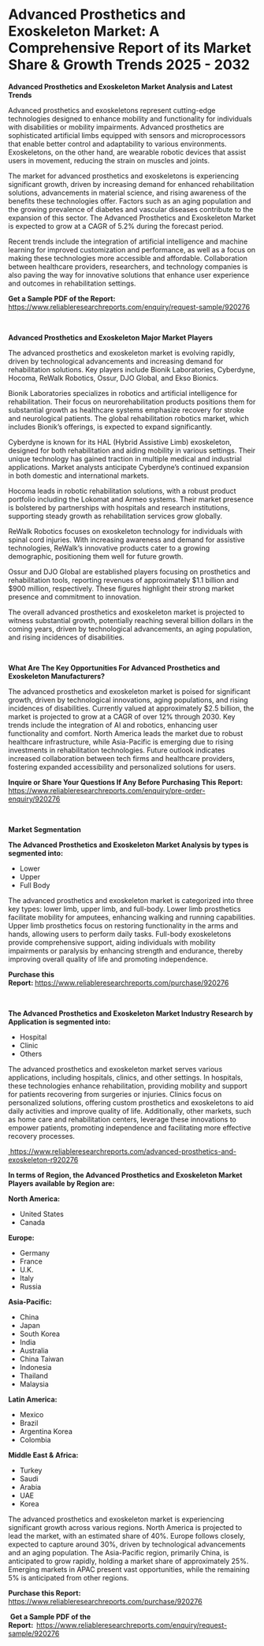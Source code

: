 <p><h1>Advanced Prosthetics and Exoskeleton Market: A Comprehensive Report of its Market Share & Growth Trends 2025 - 2032</h1></p><p><strong>Advanced Prosthetics and Exoskeleton Market Analysis and Latest Trends</strong></p>
<p><p>Advanced prosthetics and exoskeletons represent cutting-edge technologies designed to enhance mobility and functionality for individuals with disabilities or mobility impairments. Advanced prosthetics are sophisticated artificial limbs equipped with sensors and microprocessors that enable better control and adaptability to various environments. Exoskeletons, on the other hand, are wearable robotic devices that assist users in movement, reducing the strain on muscles and joints.</p><p>The market for advanced prosthetics and exoskeletons is experiencing significant growth, driven by increasing demand for enhanced rehabilitation solutions, advancements in material science, and rising awareness of the benefits these technologies offer. Factors such as an aging population and the growing prevalence of diabetes and vascular diseases contribute to the expansion of this sector. The Advanced Prosthetics and Exoskeleton Market is expected to grow at a CAGR of 5.2% during the forecast period. </p><p>Recent trends include the integration of artificial intelligence and machine learning for improved customization and performance, as well as a focus on making these technologies more accessible and affordable. Collaboration between healthcare providers, researchers, and technology companies is also paving the way for innovative solutions that enhance user experience and outcomes in rehabilitation settings.</p></p>
<p><strong>Get a Sample PDF of the Report:&nbsp;</strong> <a href="https://www.reliableresearchreports.com/enquiry/request-sample/920276?utm_campaign=2243&utm_medium=2&utm_source=Github&utm_content=ia&utm_term=18042025&utm_id=advanced-prosthetics-and-exoskeleton">https://www.reliableresearchreports.com/enquiry/request-sample/920276</a></p>
<p>&nbsp;</p>
<p><strong>Advanced Prosthetics and Exoskeleton Major Market Players</strong></p>
<p><p>The advanced prosthetics and exoskeleton market is evolving rapidly, driven by technological advancements and increasing demand for rehabilitation solutions. Key players include Bionik Laboratories, Cyberdyne, Hocoma, ReWalk Robotics, Ossur, DJO Global, and Ekso Bionics. </p><p>Bionik Laboratories specializes in robotics and artificial intelligence for rehabilitation. Their focus on neurorehabilitation products positions them for substantial growth as healthcare systems emphasize recovery for stroke and neurological patients. The global rehabilitation robotics market, which includes Bionik’s offerings, is expected to expand significantly.</p><p>Cyberdyne is known for its HAL (Hybrid Assistive Limb) exoskeleton, designed for both rehabilitation and aiding mobility in various settings. Their unique technology has gained traction in multiple medical and industrial applications. Market analysts anticipate Cyberdyne’s continued expansion in both domestic and international markets.</p><p>Hocoma leads in robotic rehabilitation solutions, with a robust product portfolio including the Lokomat and Armeo systems. Their market presence is bolstered by partnerships with hospitals and research institutions, supporting steady growth as rehabilitation services grow globally.</p><p>ReWalk Robotics focuses on exoskeleton technology for individuals with spinal cord injuries. With increasing awareness and demand for assistive technologies, ReWalk’s innovative products cater to a growing demographic, positioning them well for future growth.</p><p>Ossur and DJO Global are established players focusing on prosthetics and rehabilitation tools, reporting revenues of approximately $1.1 billion and $900 million, respectively. These figures highlight their strong market presence and commitment to innovation.</p><p>The overall advanced prosthetics and exoskeleton market is projected to witness substantial growth, potentially reaching several billion dollars in the coming years, driven by technological advancements, an aging population, and rising incidences of disabilities.</p></p>
<p>&nbsp;</p>
<p><strong>What Are The Key Opportunities For Advanced Prosthetics and Exoskeleton Manufacturers?</strong></p>
<p><p>The advanced prosthetics and exoskeleton market is poised for significant growth, driven by technological innovations, aging populations, and rising incidences of disabilities. Currently valued at approximately $2.5 billion, the market is projected to grow at a CAGR of over 12% through 2030. Key trends include the integration of AI and robotics, enhancing user functionality and comfort. North America leads the market due to robust healthcare infrastructure, while Asia-Pacific is emerging due to rising investments in rehabilitation technologies. Future outlook indicates increased collaboration between tech firms and healthcare providers, fostering expanded accessibility and personalized solutions for users.</p></p>
<p><strong>Inquire or Share Your Questions If Any Before Purchasing This Report:</strong> <a href="https://www.reliableresearchreports.com/enquiry/pre-order-enquiry/920276?utm_campaign=2243&utm_medium=2&utm_source=Github&utm_content=ia&utm_term=18042025&utm_id=advanced-prosthetics-and-exoskeleton">https://www.reliableresearchreports.com/enquiry/pre-order-enquiry/920276</a></p>
<p>&nbsp;</p>
<p><strong>Market Segmentation</strong></p>
<p><strong>The Advanced Prosthetics and Exoskeleton Market Analysis by types is segmented into:</strong></p>
<p><ul><li>Lower</li><li>Upper</li><li>Full Body</li></ul></p>
<p><p>The advanced prosthetics and exoskeleton market is categorized into three key types: lower limb, upper limb, and full-body. Lower limb prosthetics facilitate mobility for amputees, enhancing walking and running capabilities. Upper limb prosthetics focus on restoring functionality in the arms and hands, allowing users to perform daily tasks. Full-body exoskeletons provide comprehensive support, aiding individuals with mobility impairments or paralysis by enhancing strength and endurance, thereby improving overall quality of life and promoting independence.</p></p>
<p><strong>Purchase this Report:&nbsp;</strong><a href="https://www.reliableresearchreports.com/purchase/920276?utm_campaign=2243&utm_medium=2&utm_source=Github&utm_content=ia&utm_term=18042025&utm_id=advanced-prosthetics-and-exoskeleton">https://www.reliableresearchreports.com/purchase/920276</a></p>
<p>&nbsp;</p>
<p><strong>The Advanced Prosthetics and Exoskeleton Market Industry Research by Application is segmented into:</strong></p>
<p><ul><li>Hospital</li><li>Clinic</li><li>Others</li></ul></p>
<p><p>The advanced prosthetics and exoskeleton market serves various applications, including hospitals, clinics, and other settings. In hospitals, these technologies enhance rehabilitation, providing mobility and support for patients recovering from surgeries or injuries. Clinics focus on personalized solutions, offering custom prosthetics and exoskeletons to aid daily activities and improve quality of life. Additionally, other markets, such as home care and rehabilitation centers, leverage these innovations to empower patients, promoting independence and facilitating more effective recovery processes.</p></p>
<p><a href="https://www.reliableresearchreports.com/advanced-prosthetics-and-exoskeleton-r920276?utm_campaign=2243&utm_medium=2&utm_source=Github&utm_content=ia&utm_term=18042025&utm_id=advanced-prosthetics-and-exoskeleton">&nbsp;https://www.reliableresearchreports.com/advanced-prosthetics-and-exoskeleton-r920276</a></p>
<p><strong>In terms of Region, the Advanced Prosthetics and Exoskeleton Market Players available by Region are:</strong></p>
<p>
    <p> <strong> North America: </strong>
        <ul>
            <li>United States</li>
            <li>Canada</li>
        </ul>
        </p> 
    <p> <strong> Europe: </strong>
        <ul>
            <li>Germany</li>
            <li>France</li>
            <li>U.K.</li>
            <li>Italy</li>
            <li>Russia</li>
        </ul>
        </p> 
    <p> <strong> Asia-Pacific: </strong>
        <ul>
            <li>China</li>
            <li>Japan</li>
            <li>South Korea</li>
            <li>India</li>
            <li>Australia</li>
            <li>China Taiwan</li>
            <li>Indonesia</li>
            <li>Thailand</li>
            <li>Malaysia</li>
        </ul>
        </p> 
    <p> <strong> Latin America: </strong>
        <ul>
            <li>Mexico</li>
            <li>Brazil</li>
            <li>Argentina Korea</li>
            <li>Colombia</li>
        </ul>
        </p> 
    <p> <strong> Middle East & Africa: </strong>
        <ul>
            <li>Turkey</li>
            <li>Saudi</li>
            <li>Arabia</li>
            <li>UAE</li>
            <li>Korea</li>
        </ul>
    </p>
    </p>
<p><p>The advanced prosthetics and exoskeleton market is experiencing significant growth across various regions. North America is projected to lead the market, with an estimated share of 40%. Europe follows closely, expected to capture around 30%, driven by technological advancements and an aging population. The Asia-Pacific region, primarily China, is anticipated to grow rapidly, holding a market share of approximately 25%. Emerging markets in APAC present vast opportunities, while the remaining 5% is anticipated from other regions.</p></p>
<p><strong>Purchase this Report: </strong><a href="https://www.reliableresearchreports.com/purchase/920276?utm_campaign=2243&utm_medium=2&utm_source=Github&utm_content=ia&utm_term=18042025&utm_id=advanced-prosthetics-and-exoskeleton">https://www.reliableresearchreports.com/purchase/920276</a></p>
<p>&nbsp;<strong>Get a Sample PDF of the Report:&nbsp;&nbsp;</strong><a href="https://www.reliableresearchreports.com/enquiry/request-sample/920276?utm_campaign=2243&utm_medium=2&utm_source=Github&utm_content=ia&utm_term=18042025&utm_id=advanced-prosthetics-and-exoskeleton">https://www.reliableresearchreports.com/enquiry/request-sample/920276</a></p>
<p><strong></strong></p>
<p><p></p><p></p><p></p></p>
